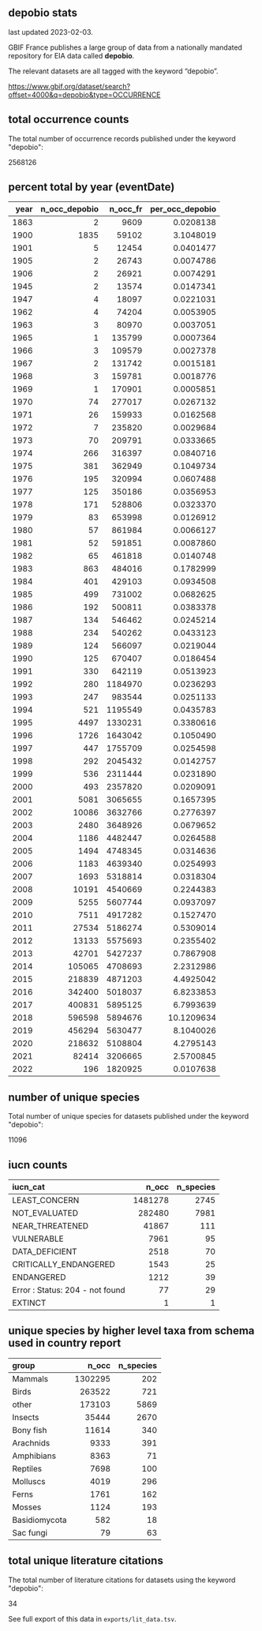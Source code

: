 ## depobio stats

last updated 2023-02-03.

GBIF France publishes a large group of data from a nationally mandated repository for EIA data called **depobio**. 

The relevant datasets are all tagged with the keyword “depobio”. 

https://www.gbif.org/dataset/search?offset=4000&q=depobio&type=OCCURRENCE



## total occurrence counts  



The total number of occurrence records published under the keyword "depobio":

2568126

## percent total by year (eventDate)





| year| n_occ_depobio| n_occ_fr| per_occ_depobio|
|----:|-------------:|--------:|---------------:|
| 1863|             2|     9609|       0.0208138|
| 1900|          1835|    59102|       3.1048019|
| 1901|             5|    12454|       0.0401477|
| 1905|             2|    26743|       0.0074786|
| 1906|             2|    26921|       0.0074291|
| 1945|             2|    13574|       0.0147341|
| 1947|             4|    18097|       0.0221031|
| 1962|             4|    74204|       0.0053905|
| 1963|             3|    80970|       0.0037051|
| 1965|             1|   135799|       0.0007364|
| 1966|             3|   109579|       0.0027378|
| 1967|             2|   131742|       0.0015181|
| 1968|             3|   159781|       0.0018776|
| 1969|             1|   170901|       0.0005851|
| 1970|            74|   277017|       0.0267132|
| 1971|            26|   159933|       0.0162568|
| 1972|             7|   235820|       0.0029684|
| 1973|            70|   209791|       0.0333665|
| 1974|           266|   316397|       0.0840716|
| 1975|           381|   362949|       0.1049734|
| 1976|           195|   320994|       0.0607488|
| 1977|           125|   350186|       0.0356953|
| 1978|           171|   528806|       0.0323370|
| 1979|            83|   653998|       0.0126912|
| 1980|            57|   861984|       0.0066127|
| 1981|            52|   591851|       0.0087860|
| 1982|            65|   461818|       0.0140748|
| 1983|           863|   484016|       0.1782999|
| 1984|           401|   429103|       0.0934508|
| 1985|           499|   731002|       0.0682625|
| 1986|           192|   500811|       0.0383378|
| 1987|           134|   546462|       0.0245214|
| 1988|           234|   540262|       0.0433123|
| 1989|           124|   566097|       0.0219044|
| 1990|           125|   670407|       0.0186454|
| 1991|           330|   642119|       0.0513923|
| 1992|           280|  1184970|       0.0236293|
| 1993|           247|   983544|       0.0251133|
| 1994|           521|  1195549|       0.0435783|
| 1995|          4497|  1330231|       0.3380616|
| 1996|          1726|  1643042|       0.1050490|
| 1997|           447|  1755709|       0.0254598|
| 1998|           292|  2045432|       0.0142757|
| 1999|           536|  2311444|       0.0231890|
| 2000|           493|  2357820|       0.0209091|
| 2001|          5081|  3065655|       0.1657395|
| 2002|         10086|  3632766|       0.2776397|
| 2003|          2480|  3648926|       0.0679652|
| 2004|          1186|  4482447|       0.0264588|
| 2005|          1494|  4748345|       0.0314636|
| 2006|          1183|  4639340|       0.0254993|
| 2007|          1693|  5318814|       0.0318304|
| 2008|         10191|  4540669|       0.2244383|
| 2009|          5255|  5607744|       0.0937097|
| 2010|          7511|  4917282|       0.1527470|
| 2011|         27534|  5186274|       0.5309014|
| 2012|         13133|  5575693|       0.2355402|
| 2013|         42701|  5427237|       0.7867908|
| 2014|        105065|  4708693|       2.2312986|
| 2015|        218839|  4871203|       4.4925042|
| 2016|        342400|  5018037|       6.8233853|
| 2017|        400831|  5895125|       6.7993639|
| 2018|        596598|  5894676|      10.1209634|
| 2019|        456294|  5630477|       8.1040026|
| 2020|        218632|  5108804|       4.2795143|
| 2021|         82414|  3206665|       2.5700845|
| 2022|           196|  1820925|       0.0107638|



## number of unique species



Total number of unique species for datasets published under the keyword "depobio":

11096

## iucn counts




|iucn_cat                        |   n_occ| n_species|
|:-------------------------------|-------:|---------:|
|LEAST_CONCERN                   | 1481278|      2745|
|NOT_EVALUATED                   |  282480|      7981|
|NEAR_THREATENED                 |   41867|       111|
|VULNERABLE                      |    7961|        95|
|DATA_DEFICIENT                  |    2518|        70|
|CRITICALLY_ENDANGERED           |    1543|        25|
|ENDANGERED                      |    1212|        39|
|Error : Status: 204 - not found |      77|        29|
|EXTINCT                         |       1|         1|


## unique species by higher level taxa from schema used in country report




|group         |   n_occ| n_species|
|:-------------|-------:|---------:|
|Mammals       | 1302295|       202|
|Birds         |  263522|       721|
|other         |  173103|      5869|
|Insects       |   35444|      2670|
|Bony fish     |   11614|       340|
|Arachnids     |    9333|       391|
|Amphibians    |    8363|        71|
|Reptiles      |    7698|       100|
|Molluscs      |    4019|       296|
|Ferns         |    1761|       162|
|Mosses        |    1124|       193|
|Basidiomycota |     582|        18|
|Sac fungi     |      79|        63|

## total unique literature citations 



The total number of literature citations for datasets using the keyword "depobio": 

34

See full export of this data in `exports/lit_data.tsv`.

